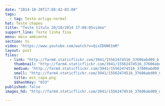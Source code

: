 ```yaml
---
date: "2014-10-20T17:08:42-03:00"
tags:
  - tag: Teste-artigo-normal
hat: Teste chapeu
title: "Teste titulo 20/10/2014 17:08:05video"
support_line: Teste linha fina
menu: meio ambiente
section: tv
video: "https://www.youtube.com/watch?v=QixID6N6ImM"
layout: post
files:
  - link: "http://farm4.staticflickr.com/3941/15562474516_37606abd09_b.jpg"
    thumbnail: "http://farm4.staticflickr.com/3941/15562474516_37606abd09_t.jpg"
    medium: "http://farm4.staticflickr.com/3941/15562474516_37606abd09_z.jpg"
    small: "http://farm4.staticflickr.com/3941/15562474516_37606abd09_n.jpg"
    title: mst_capa.png
    $$hashKey: "033"
published: false
images_hd: "http://farm4.staticflickr.com/3941/15562474516_37606abd09_n.jpg"

---
```

